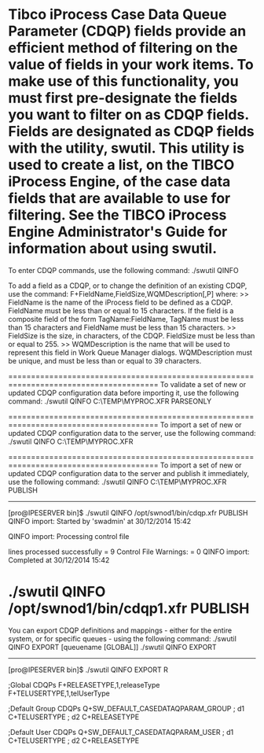 <!---
markmeta_author: wongoo
markmeta_date: 2015-06-15 03:28:06+00:00
slug: tibco-iprocess-case-data-queue-parameter-cdqp
markmeta_title: Tibco iProcess Case Data Queue Parameter (CDQP)
wordpress_id: 848
markmeta_categories: Experience
markmeta_tags: CDQP,iProcess,Tibco
-->

Tibco iProcess Case Data Queue Parameter (CDQP) fields provide an efficient method of filtering on the value of fields in your work items. To make use of this functionality, you must first pre-designate the fields you want to filter on as CDQP fields. Fields are designated as CDQP fields with the utility, swutil. This utility is used to create a list, on the TIBCO iProcess Engine, of the case data fields that are available to use for filtering. See the TIBCO iProcess Engine Administrator's Guide for information about using swutil.
=======================================================================================
To enter CDQP commands, use the following command:
./swutil QINFO 

To add a field as a CDQP, or to change the definition of an existing CDQP, use the command:
	F+FieldName,FieldSize,WQMDescription[,P]
where:
	>> FieldName is the name of the iProcess field to be defined as a CDQP. FieldName must be less than or equal to 15 characters. 
		If the field is a composite field of the form TagName:FieldName, TagName must be less than 15 characters and FieldName must be less than 15 characters.
	>> FieldSize is the size, in characters, of the CDQP. FieldSize must be less than or equal to 255.
	>> WQMDescription is the name that will be used to represent this field in Work Queue Manager dialogs. 
		WQMDescription must be unique, and must be less than or equal to 39 characters.

=======================================================================================
To validate a set of new or updated CDQP configuration data before importing it, use the following command:
./swutil QINFO C:\TEMP\MYPROC.XFR PARSEONLY

=======================================================================================
To import a set of new or updated CDQP configuration data to the server, use the following command:
./swutil QINFO C:\TEMP\MYPROC.XFR

=======================================================================================
To import a set of new or updated CDQP configuration data to the server and publish it immediately, use the following command:
./swutil QINFO C:\TEMP\MYPROC.XFR PUBLISH

--------------------------------------
[pro@IPESERVER bin]$ ./swutil QINFO /opt/swnod1/bin/cdqp.xfr PUBLISH
QINFO import: Started by 'swadmin' at 30/12/2014 15:42

QINFO import: Processing control file

lines processed successfully = 9
Control File Warnings:  = 0
QINFO import: Completed at 30/12/2014 15:42

./swutil QINFO /opt/swnod1/bin/cdqp1.xfr PUBLISH
=======================================================================================
You can export CDQP definitions and mappings - either for the entire system, or for specific queues - using the following command:
./swutil QINFO EXPORT [queuename [GLOBAL]]
./swutil QINFO EXPORT


--------------------------------------
[pro@IPESERVER bin]$ ./swutil QINFO EXPORT
R

;Global CDQPs
F+RELEASETYPE,1,releaseType
F+TELUSERTYPE,1,telUserType

;Default Group CDQPs
Q+SW_DEFAULT_CASEDATAQPARAM_GROUP
; d1
C+TELUSERTYPE
; d2
C+RELEASETYPE

;Default User CDQPs
Q+SW_DEFAULT_CASEDATAQPARAM_USER
; d1
C+TELUSERTYPE
; d2
C+RELEASETYPE
